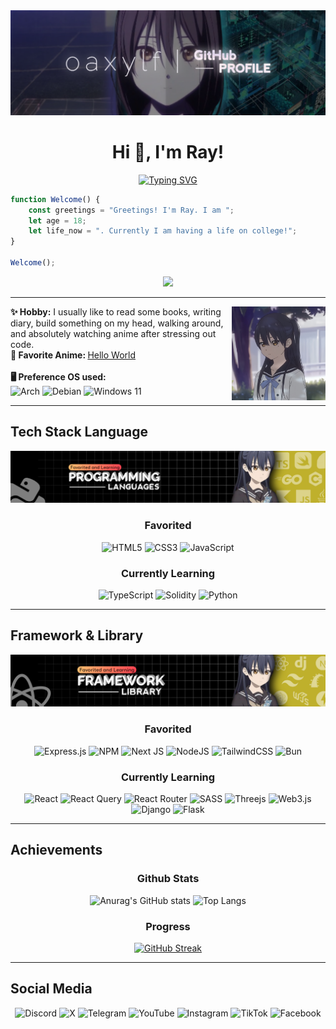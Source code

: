 <img src="./src/banner/Banner_Header.png">
<h1 align="center">Hi 👋, I'm Ray!</h1>

<div align="center">
<a href="https://git.io/typing-svg"><img src="https://readme-typing-svg.herokuapp.com?font=Fira+Code&duration=3000&pause=1500&center=true&vCenter=true&width=500&lines=Hello!+Konnichiwa!;I'm+a+Code+Enthusiast+from+Indonesia;Scroll+down+to+see+more+about+me!" alt="Typing SVG" /></a>
</div>

```js
function Welcome() {
    const greetings = "Greetings! I'm Ray. I am ";
    let age = 18;
    let life_now = ". Currently I am having a life on college!";
}

Welcome();
```

<div align="center">
  <img src="https://lanyard.cnrad.dev/api/887565456880324668?idleMessage=There%27s+nothing+to+do+right+now.">
</div>

---

<div align="center">
  <img src="./src/photo/Profile_Photo.png" width="150" align="right">
</div>

<strong>✨ Hobby:</strong> I usually like to read some books, writing diary, build something on my head, walking around, and absolutely watching anime after stressing out code. <br />
<strong>🌴 Favorite Anime: </strong>[Hello World](https://hello-world-2019.fandom.com/wiki/Hello_World_(Film))<br />
<br />
<strong>🖥️ Preference OS used: </strong> <br />
![Arch](https://img.shields.io/badge/Arch%20Linux-1793D1?logo=arch-linux&logoColor=fff&style=for-the-badge) ![Debian](https://img.shields.io/badge/Debian-D70A53?style=for-the-badge&logo=debian&logoColor=white) ![Windows 11](https://img.shields.io/badge/Windows%2011-%230079d5.svg?style=for-the-badge&logo=Windows%2011&logoColor=white) <br />

---

<h2>Tech Stack Language</h2>
<img src="./src/banner/Programming_Language_Banner.png">
<h3 align="center">Favorited</h3>

<div align="center">

![HTML5](https://img.shields.io/badge/html5-%23E34F26.svg?style=for-the-badge&logo=html5&logoColor=white) ![CSS3](https://img.shields.io/badge/css3-%231572B6.svg?style=for-the-badge&logo=css3&logoColor=white) ![JavaScript](https://img.shields.io/badge/javascript-%23323330.svg?style=for-the-badge&logo=javascript&logoColor=%23F7DF1E) 
</div>

<h3 align="center">Currently Learning</h3>
<div align="center">

![TypeScript](https://img.shields.io/badge/typescript-%23007ACC.svg?style=for-the-badge&logo=typescript&logoColor=white) ![Solidity](https://img.shields.io/badge/Solidity-%23363636.svg?style=for-the-badge&logo=solidity&logoColor=white) ![Python](https://img.shields.io/badge/python-3670A0?style=for-the-badge&logo=python&logoColor=ffdd54) 

---

</div>

<h2>Framework & Library</h2>
<img src="./src/banner/Framework_Banner.png">
<h3 align="center">Favorited</h3>

<div align="center">

![Express.js](https://img.shields.io/badge/express.js-%23404d59.svg?style=for-the-badge&logo=express&logoColor=%2361DAFB) ![NPM](https://img.shields.io/badge/NPM-%23CB3837.svg?style=for-the-badge&logo=npm&logoColor=white) ![Next JS](https://img.shields.io/badge/Next-black?style=for-the-badge&logo=next.js&logoColor=white) ![NodeJS](https://img.shields.io/badge/node.js-6DA55F?style=for-the-badge&logo=node.js&logoColor=white) ![TailwindCSS](https://img.shields.io/badge/tailwindcss-%2338B2AC.svg?style=for-the-badge&logo=tailwind-css&logoColor=white) ![Bun](https://img.shields.io/badge/Bun-%23000000.svg?style=for-the-badge&logo=bun&logoColor=white)
</div>

<h3 align="center">Currently Learning</h3>
<div align="center">

![React](https://img.shields.io/badge/react-%2320232a.svg?style=for-the-badge&logo=react&logoColor=%2361DAFB) ![React Query](https://img.shields.io/badge/-React%20Query-FF4154?style=for-the-badge&logo=react%20query&logoColor=white) ![React Router](https://img.shields.io/badge/React_Router-CA4245?style=for-the-badge&logo=react-router&logoColor=white) ![SASS](https://img.shields.io/badge/SASS-hotpink.svg?style=for-the-badge&logo=SASS&logoColor=white) ![Threejs](https://img.shields.io/badge/threejs-black?style=for-the-badge&logo=three.js&logoColor=white) ![Web3.js](https://img.shields.io/badge/web3.js-F16822?style=for-the-badge&logo=web3.js&logoColor=white) ![Django](https://img.shields.io/badge/django-%23092E20.svg?style=for-the-badge&logo=django&logoColor=white) ![Flask](https://img.shields.io/badge/flask-%23000.svg?style=for-the-badge&logo=flask&logoColor=white)

---

</div>

<h2>Achievements</h2>
<h3 align="center">Github Stats</h3>
<div align="center">

![Anurag's GitHub stats](https://github-readme-stats.vercel.app/api?username=oaxylf&show_icons=true&theme=maroongold) ![Top Langs](https://github-readme-stats.vercel.app/api/top-langs/?username=oaxylf&layout=compact&theme=maroongold) 

<h3 align="center">Progress</h3>

[![GitHub Streak](https://streak-stats.demolab.com/?user=oaxylf&theme=maroongold)](https://git.io/streak-stats)

---

</div>

<h2>Social Media</h2>
<div align="center">

![Discord](https://img.shields.io/badge/Discord-%235865F2.svg?style=for-the-badge&logo=discord&logoColor=white) ![X](https://img.shields.io/badge/X-%23000000.svg?style=for-the-badge&logo=X&logoColor=white) ![Telegram](https://img.shields.io/badge/Telegram-2CA5E0?style=for-the-badge&logo=telegram&logoColor=white) ![YouTube](https://img.shields.io/badge/YouTube-%23FF0000.svg?style=for-the-badge&logo=YouTube&logoColor=white) ![Instagram](https://img.shields.io/badge/Instagram-%23E4405F.svg?style=for-the-badge&logo=Instagram&logoColor=white) ![TikTok](https://img.shields.io/badge/TikTok-%23000000.svg?style=for-the-badge&logo=TikTok&logoColor=white) ![Facebook](https://img.shields.io/badge/Facebook-%231877F2.svg?style=for-the-badge&logo=Facebook&logoColor=white)

</div>
